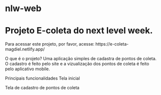 # nlw-web
<h1>Projeto E-coleta do next level week.</h1>
Para acessar este projeto, por favor, acesse: https://e-coleta-magdiel.netlify.app/

O que é o projeto?
Uma aplicação simples de cadastra de pontos de coleta. O cadastro é feito pelo site e a vizualização dos pontos de coleta é feito pelo aplicativo mobile.

Principais funcionalidades
Tela inicial

Tela de cadastro de pontos de coleta
